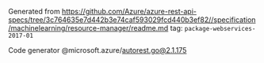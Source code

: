 Generated from https://github.com/Azure/azure-rest-api-specs/tree/3c764635e7d442b3e74caf593029fcd440b3ef82//specification/machinelearning/resource-manager/readme.md tag: `package-webservices-2017-01`

Code generator @microsoft.azure/autorest.go@2.1.175


